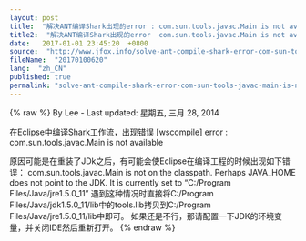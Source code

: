 ```yaml
---
layout: post
title:  "解决ANT编译Shark出现的error : com.sun.tools.javac.Main is not available的问题"
title2:  "解决ANT编译Shark出现的error  com.sun.tools.javac.Main is not available的问题"
date:   2017-01-01 23:45:20  +0800
source:  "http://www.jfox.info/solve-ant-compile-shark-error-com-sun-tools-javac-main-is-not-available-questions.html"
fileName:  "20170100620"
lang:  "zh_CN"
published: true
permalink: "solve-ant-compile-shark-error-com-sun-tools-javac-main-is-not-available-questions.html"
---
```

{% raw %}
By Lee - Last updated: 星期五, 三月 28, 2014

在Eclipse中编译Shark工作流，出现错误 [wscompile] error : com.sun.tools.javac.Main is not available

原因可能是在重装了JDk之后，有可能会使Eclipse在编译工程的时候出现如下错误：
com.sun.tools.javac.Main is not on the classpath.
Perhaps JAVA_HOME does not point to the JDK.
It is currently set to “C:/Program Files/Java/jre1.5.0_11” 
遇到这种情况时直接将C:/Program Files/Java/jdk1.5.0_11/lib中的tools.lib拷贝到C:/Program Files/Java/jre1.5.0_11/lib中即可。
如果还是不行，那请配置一下JDK的环境变量，并关闭IDE然后重新打开。
{% endraw %}